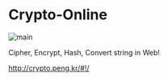 # Crypto-Online

![main](https://i.imgur.com/8GpUvjY.png)

Cipher, Encrypt, Hash, Convert string in Web!

http://crypto.peng.kr/#!/

